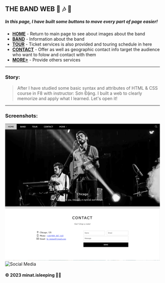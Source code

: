 ## THE BAND WEB  🎸 🎶 🤘
##### In this page, I have built some buttons to move every part of page easier!
- __[HOME]()__ - Return to main page to see about images about the band
- __[BAND]()__ - Information about the band 
- __[TOUR]()__ - Ticket services is also provided and touring schedule in here
- __[CONTACT]()__ - Offer as well as geographic contact info target the audience who want to folow and contact with them
- __[MORE>]()__ - Provide others services

---
### Story:
> After I have studied some basic syntax and attributes of HTML & CSS course in F8 with instructor: Sơn Đặng. I built a web to clearly memorize and apply what I learned. Let's open it! 
---
### Screenshots: 
![Home](https://github.com/minatisleeping/The-Band/blob/main/screenshots/home.png)
![Contact](https://github.com/minatisleeping/The-Band/blob/main/screenshots/contact.png)
![Social Media](https://github.com/minatisleeping/The-Band/blob/main/screenshots/social%20media.png)

#### © 2023 minat.isleeping 🥱💤